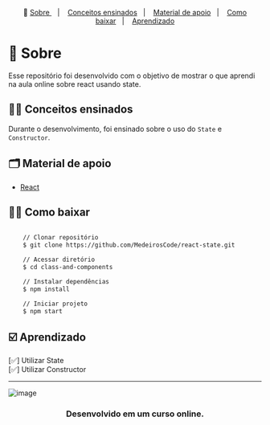 <p align="center">🎉
  <a href="#-sobre"> Sobre </a>&nbsp;&nbsp;&nbsp;|&nbsp;&nbsp;&nbsp;
  <a href="#-conceitos-ensinados">Conceitos ensinados</a>&nbsp;&nbsp;&nbsp;|&nbsp;&nbsp;&nbsp;
  <a href="#-material-de-apoio">Material de apoio</a>&nbsp;&nbsp;&nbsp;|&nbsp;&nbsp;&nbsp;
  <a href="#-como-baixar">Como baixar</a>&nbsp;&nbsp;&nbsp;|&nbsp;&nbsp;&nbsp;
  <a href="#️-Aprendizado">Aprendizado</a>
</p>

# 🔖 Sobre

Esse repositório foi desenvolvido com o objetivo de mostrar o que aprendi na aula online sobre react usando state.

## ✍🏻 Conceitos ensinados

Durante o desenvolvimento, foi ensinado sobre o uso do `State` e `Constructor`.

## 🗂 Material de apoio

- [React](https://www.typescriptlang.org/)

## 👍🏻 Como baixar

```bash

    // Clonar repositório
    $ git clone https://github.com/MedeirosCode/react-state.git

    // Acessar diretório
    $ cd class-and-components

    // Instalar dependências
    $ npm install

    // Iniciar projeto
    $ npm start
```

## ☑️ Aprendizado

[✅] Utilizar State <br/>
[✅] Utilizar Constructor<br/>

---
![image](https://user-images.githubusercontent.com/90536013/207212598-bc2bae3b-899e-452a-88c7-eaf0d4467ce0.png)

<h3 align="center"> Desenvolvido em um curso online. </h3>
